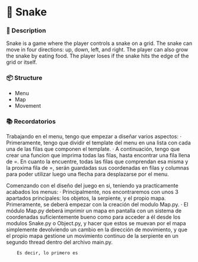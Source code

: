 # 🐍 Snake

### 📖 Description

Snake is a game where the player controls a snake on a grid. The snake can move in four directions: up, down, left, and right. The player can also grow the snake by eating food. The player loses if the snake hits the edge of the grid or itself.

### 📦 Structure

* Menu
* Map
* Movement



### 📚 Recordatorios

Trabajando en el menu, tengo que empezar a diseñar varios aspectos:
    · Primeramente, tengo que dividir el template del menu en una lista con cada una de las filas que componen el template.
    · A continuación, tengo que crear una funcion que imprima todas las filas, hasta encontrar una fila llena de =. En cuanto la encuentre, todas las filas que comprendan esa misma y la proxima fila de =, serán guardadas sus coordenadas en filas y columnas para poder utilizar luego una flecha para desplazarse por el menu.


Comenzando con el diseño del juego en si, teniendo ya practicamente acabados los menus:
    · Principalmente, nos encontraremos con unos 3 apartados principales: los objetos, la serpiente, y el propio mapa. Primeramente, se deberá empezar con la creación del modulo Map.py.
    · El módulo Map.py deberá imprimir un mapa en pantalla con un sistema de coordenadas suficientemente bueno como para acceder a él desde los modulos Snake.py o Object.py, y hacer que estos se muevan por el mapa simplemente devolviendo un cambio en la dirección de movimiento, y que el propio mapa gestione un movimiento continuo de la serpiente en un segundo thread dentro del archivo main.py.

        Es decir, lo primero es 



